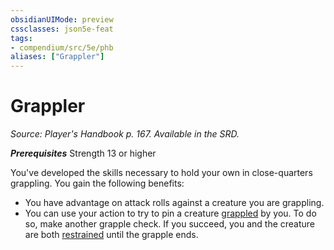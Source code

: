 ```yaml
---
obsidianUIMode: preview
cssclasses: json5e-feat
tags:
- compendium/src/5e/phb
aliases: ["Grappler"]
---
```

# Grappler
*Source: Player's Handbook p. 167. Available in the SRD.*  

***Prerequisites*** Strength 13 or higher

You've developed the skills necessary to hold your own in close-quarters grappling. You gain the following benefits:

- You have advantage on attack rolls against a creature you are grappling.  
- You can use your action to try to pin a creature [grappled](../../5e-rules/conditions.md##grappled) by you. To do so, make another grapple check. If you succeed, you and the creature are both [restrained](../../5e-rules/conditions.md##restrained) until the grapple ends.